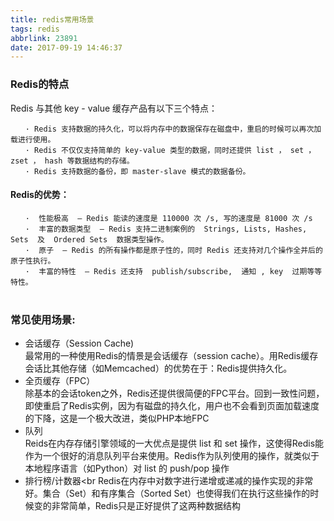 ```yaml
---
title: redis常用场景
tags: redis
abbrlink: 23891
date: 2017-09-19 14:46:37
---
```

### Redis的特点
Redis  与其他  key - value  缓存产品有以下三个特点：

```
　　· Redis 支持数据的持久化，可以将内存中的数据保存在磁盘中，重启的时候可以再次加载进行使用。
　　· Redis 不仅仅支持简单的 key-value 类型的数据，同时还提供 list ， set ， zset ， hash 等数据结构的存储。
　　· Redis 支持数据的备份，即 master-slave 模式的数据备份。
```




#### Redis的优势：

```
　　·  性能极高  – Redis 能读的速度是 110000 次 /s, 写的速度是 81000 次 /s 
　　·  丰富的数据类型  – Redis 支持二进制案例的  Strings, Lists, Hashes, Sets  及  Ordered Sets  数据类型操作。
　　·  原子  – Redis 的所有操作都是原子性的，同时 Redis 还支持对几个操作全并后的原子性执行。
　　·  丰富的特性  – Redis 还支持  publish/subscribe,  通知 , key  过期等等特性。
　　
```
### 常见使用场景:
- 会话缓存（Session Cache)<br>
最常用的一种使用Redis的情景是会话缓存（session cache）。用Redis缓存会话比其他存储（如Memcached）的优势在于：Redis提供持久化。
- 全页缓存（FPC）<br>
除基本的会话token之外，Redis还提供很简便的FPC平台。回到一致性问题，即使重启了Redis实例，因为有磁盘的持久化，用户也不会看到页面加载速度的下降，这是一个极大改进，类似PHP本地FPC
- 队列<br>
Reids在内存存储引擎领域的一大优点是提供 list 和 set 操作，这使得Redis能作为一个很好的消息队列平台来使用。Redis作为队列使用的操作，就类似于本地程序语言（如Python）对 list 的 push/pop 操作
- 排行榜/计数器<br
Redis在内存中对数字进行递增或递减的操作实现的非常好。集合（Set）和有序集合（Sorted Set）也使得我们在执行这些操作的时候变的非常简单，Redis只是正好提供了这两种数据结构
